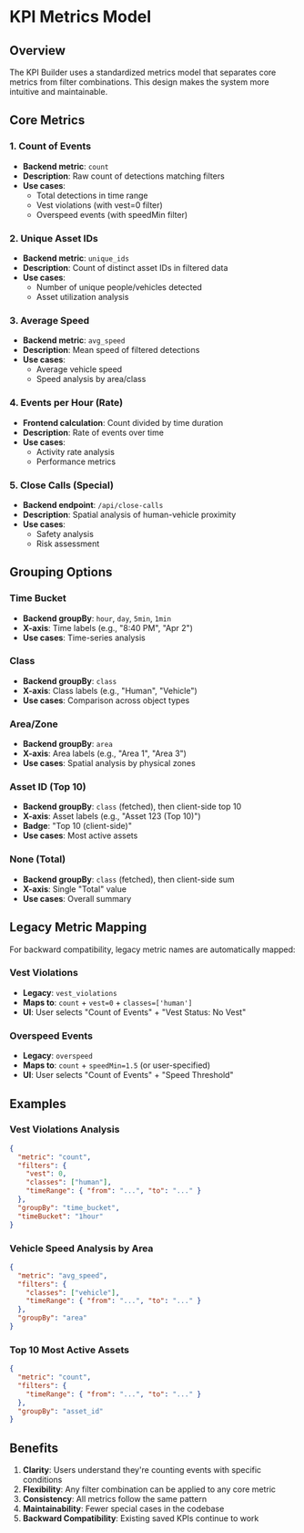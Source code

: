 # KPI Metrics Model

## Overview

The KPI Builder uses a standardized metrics model that separates core metrics from filter combinations. This design makes the system more intuitive and maintainable.

## Core Metrics

### 1. Count of Events
- **Backend metric**: `count`
- **Description**: Raw count of detections matching filters
- **Use cases**: 
  - Total detections in time range
  - Vest violations (with vest=0 filter)
  - Overspeed events (with speedMin filter)

### 2. Unique Asset IDs
- **Backend metric**: `unique_ids`
- **Description**: Count of distinct asset IDs in filtered data
- **Use cases**: 
  - Number of unique people/vehicles detected
  - Asset utilization analysis

### 3. Average Speed
- **Backend metric**: `avg_speed`
- **Description**: Mean speed of filtered detections
- **Use cases**: 
  - Average vehicle speed
  - Speed analysis by area/class

### 4. Events per Hour (Rate)
- **Frontend calculation**: Count divided by time duration
- **Description**: Rate of events over time
- **Use cases**: 
  - Activity rate analysis
  - Performance metrics

### 5. Close Calls (Special)
- **Backend endpoint**: `/api/close-calls`
- **Description**: Spatial analysis of human-vehicle proximity
- **Use cases**: 
  - Safety analysis
  - Risk assessment

## Grouping Options

### Time Bucket
- **Backend groupBy**: `hour`, `day`, `5min`, `1min`
- **X-axis**: Time labels (e.g., "8:40 PM", "Apr 2")
- **Use cases**: Time-series analysis

### Class
- **Backend groupBy**: `class`
- **X-axis**: Class labels (e.g., "Human", "Vehicle")
- **Use cases**: Comparison across object types

### Area/Zone
- **Backend groupBy**: `area`
- **X-axis**: Area labels (e.g., "Area 1", "Area 3")
- **Use cases**: Spatial analysis by physical zones

### Asset ID (Top 10)
- **Backend groupBy**: `class` (fetched), then client-side top 10
- **X-axis**: Asset labels (e.g., "Asset 123 (Top 10)")
- **Badge**: "Top 10 (client-side)"
- **Use cases**: Most active assets

### None (Total)
- **Backend groupBy**: `class` (fetched), then client-side sum
- **X-axis**: Single "Total" value
- **Use cases**: Overall summary

## Legacy Metric Mapping

For backward compatibility, legacy metric names are automatically mapped:

### Vest Violations
- **Legacy**: `vest_violations`
- **Maps to**: `count` + `vest=0` + `classes=['human']`
- **UI**: User selects "Count of Events" + "Vest Status: No Vest"

### Overspeed Events
- **Legacy**: `overspeed`
- **Maps to**: `count` + `speedMin=1.5` (or user-specified)
- **UI**: User selects "Count of Events" + "Speed Threshold"

## Examples

### Vest Violations Analysis
```json
{
  "metric": "count",
  "filters": {
    "vest": 0,
    "classes": ["human"],
    "timeRange": { "from": "...", "to": "..." }
  },
  "groupBy": "time_bucket",
  "timeBucket": "1hour"
}
```

### Vehicle Speed Analysis by Area
```json
{
  "metric": "avg_speed",
  "filters": {
    "classes": ["vehicle"],
    "timeRange": { "from": "...", "to": "..." }
  },
  "groupBy": "area"
}
```

### Top 10 Most Active Assets
```json
{
  "metric": "count",
  "filters": {
    "timeRange": { "from": "...", "to": "..." }
  },
  "groupBy": "asset_id"
}
```

## Benefits

1. **Clarity**: Users understand they're counting events with specific conditions
2. **Flexibility**: Any filter combination can be applied to any core metric
3. **Consistency**: All metrics follow the same pattern
4. **Maintainability**: Fewer special cases in the codebase
5. **Backward Compatibility**: Existing saved KPIs continue to work
